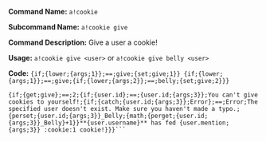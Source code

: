 **Command Name:** `a!cookie`

**Subcommand Name:** `a!cookie give`

**Command Description:**
Give a user a cookie!

**Usage:**
`a!cookie give <user>` or `a!cookie give belly <user>`

**Code:** ```{if;{lower;{args;1}};==;give;{set;give;1}}
{if;{lower;{args;1}};==;give;{if;{lower;{args;2}};==;belly;{set;give;2}}}```

```{if;{get;give};==;1;{if;{user.id};==;{user.id;{args;2}};You can't give cookies to yourself!;{if;{catch;{user.id;{args;2}};Error};==;Error;The specified user doesn't exist. Make sure you haven't made a typo.;{perset;{user.id;{args;2}}_Balance;{math;{perget;{user.id;{args;2}}_Balance}+1}}**{user.username}** has given :cookie:1 cookie to {user.mention;{args;2}}!}}}
{if;{get;give};==;2;{if;{user.id};==;{user.id;{args;3}};You can't give cookies to yourself!;{if;{catch;{user.id;{args;3}};Error};==;Error;The specified user doesn't exist. Make sure you haven't made a typo.;{perset;{user.id;{args;3}}_Belly;{math;{perget;{user.id;{args;3}}_Belly}+1}}**{user.username}** has fed {user.mention;{args;3}} :cookie:1 cookie!}}}```
